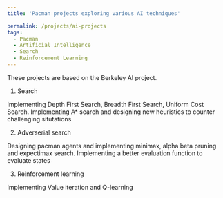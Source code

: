 ```yaml
---
title: 'Pacman projects exploring various AI techniques'

permalink: /projects/ai-projects
tags:
  - Pacman
  - Artificial Intelligence
  - Search
  - Reinforcement Learning
---
```



These projects are based on the Berkeley AI project.

1. Search

Implementing Depth First Search, Breadth First Search, Uniform Cost Search.
Implementing A* search and designing new heuristics to counter challenging situtations

2. Adverserial search

Designing pacman agents and implementing minimax, alpha beta pruning and expectimax search.
Implementing a better evaluation function to evaluate states

3. Reinforcement learning

Implementing Value iteration and Q-learning